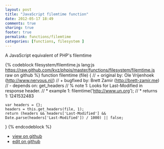 ```yaml
---
layout: post
title: "JavaScript filemtime function"
date: 2012-05-17 18:49
comments: true
sharing: true
footer: true
permalink: functions/filemtime
categories: [functions, filesystem ]
---
```

A JavaScript equivalent of PHP's filemtime
<!-- more -->
{% codeblock filesystem/filemtime.js lang:js https://raw.github.com/kvz/phpjs/master/functions/filesystem/filemtime.js raw on github %}
function filemtime (file) {
    // +   original by: Ole Vrijenhoek (http://www.nervous.nl/)
    // +    bugfixed by: Brett Zamir (http://brett-zamir.me)
    // -    depends on: get_headers
    // %        note 1:  Looks for Last-Modified in response header.
    // *     example 1: filemtime('http://www.un.org');
    // *     returns 1: 1241532483

    var headers = {};
    headers = this.get_headers(file, 1);
    return (headers && headers['Last-Modified'] && Date.parse(headers['Last-Modified']) / 1000) || false;
}
{% endcodeblock %}
<ul>
 <li><a href="https://github.com/kvz/phpjs/blob/master/functions/filesystem/filemtime.js">view on github</a></li>
 <li><a href="https://github.com/kvz/phpjs/edit/master/functions/filesystem/filemtime.js">edit on github</a></li>
</ul>
